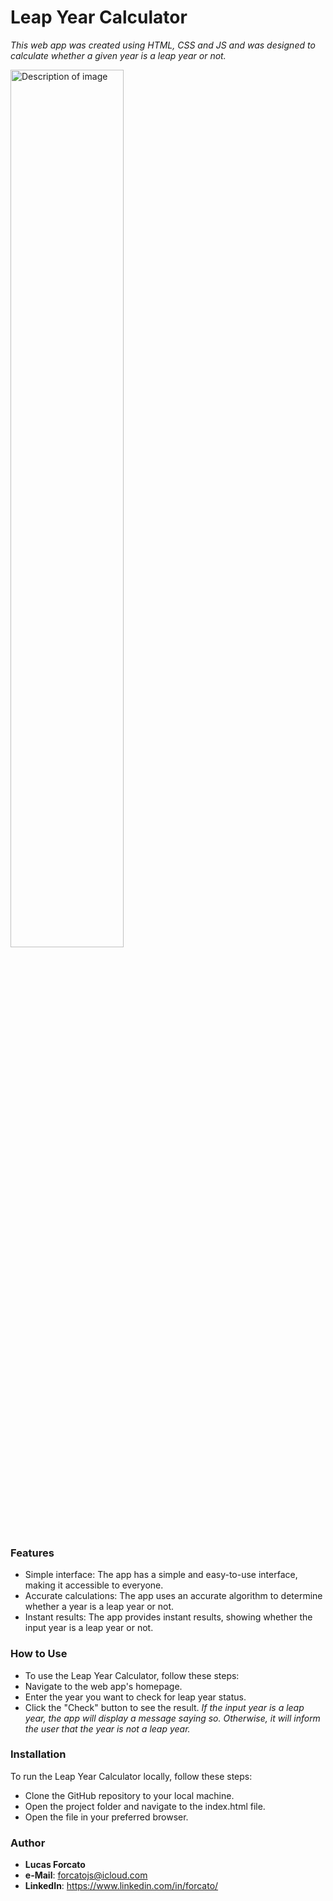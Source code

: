 # **Leap Year Calculator**
_This web app was created using HTML, CSS and JS and was designed to calculate whether a given year is a leap year or not._

<img src="https://user-images.githubusercontent.com/72323390/230808247-5619bfac-6785-4ec1-8822-6969b0841f6f.jpeg" alt="Description of image" style="width: 60%; height: 60%">


### Features

* Simple interface: The app has a simple and easy-to-use interface, making it accessible to everyone.
* Accurate calculations: The app uses an accurate algorithm to determine whether a year is a leap year or not.
* Instant results: The app provides instant results, showing whether the input year is a leap year or not.

### How to Use

* To use the Leap Year Calculator, follow these steps:
* Navigate to the web app's homepage.
* Enter the year you want to check for leap year status.
* Click the "Check" button to see the result.
_If the input year is a leap year, the app will display a message saying so. Otherwise, it will inform the user that the year is not a leap year._

### Installation

To run the Leap Year Calculator locally, follow these steps:

* Clone the GitHub repository to your local machine.
* Open the project folder and navigate to the index.html file.
* Open the file in your preferred browser.

### Author

* **Lucas Forcato**
* **e-Mail**: forcatojs@icloud.com
* **LinkedIn**: https://www.linkedin.com/in/forcato/

